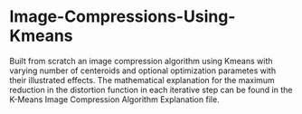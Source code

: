 # Image-Compressions-Using-Kmeans

Built from scratch an image compression algorithm using Kmeans with varying number of centeroids and optional optimization parametes with their illustrated effects. The mathematical explanation for the maximum reduction in the distortion function in each iterative step can be found in the K-Means Image Compression Algorithm Explanation file.  
